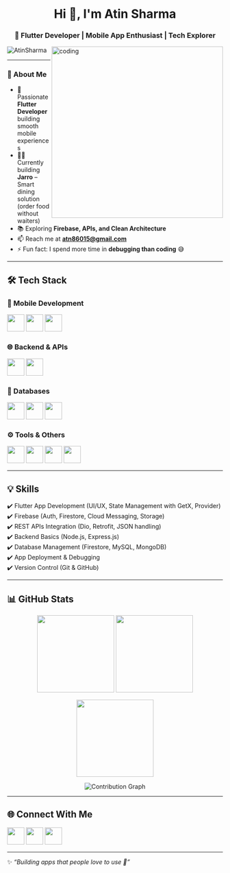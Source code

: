<h1 align="center">Hi 👋, I'm Atin Sharma</h1>
<h3 align="center">💙 Flutter Developer | Mobile App Enthusiast | Tech Explorer</h3>

<img align="right" alt="coding" width="400" src="https://user-images.githubusercontent.com/55389276/140866485-8fb1c876-9a8f-4d6a-98dc-08c4981eaf70.gif">

<p align="left">
  <img src="https://komarev.com/ghpvc/?username=AtinSharma&label=Profile%20views&color=blueviolet&style=flat" alt="AtinSharma" /> 
</p>

---

### 🌟 About Me  
- 🚀 Passionate **Flutter Developer** building smooth mobile experiences  
- 👨‍💻 Currently building **Jarro** – Smart dining solution (order food without waiters)  
- 📚 Exploring **Firebase, APIs, and Clean Architecture**  
- 📫 Reach me at **atn86015@gmail.com**  
- ⚡ Fun fact: I spend more time in **debugging than coding** 😅  

---


## 🛠️ Tech Stack  

### 📱 Mobile Development  
<p>
  <a href="https://dart.dev/"><img src="https://skillicons.dev/icons?i=dart" height="40" /></a>
  <a href="https://flutter.dev/"><img src="https://skillicons.dev/icons?i=flutter" height="40" /></a>
  <a href="https://firebase.google.com/"><img src="https://skillicons.dev/icons?i=firebase" height="40" /></a>
</p>

### 🌐 Backend & APIs  
<p>
  <a href="https://nodejs.org/"><img src="https://skillicons.dev/icons?i=nodejs" height="40" /></a>
  <a href="https://expressjs.com/"><img src="https://skillicons.dev/icons?i=express" height="40" /></a>
</p>

### 💾 Databases  
<p>
  <a href="https://firebase.google.com/"><img src="https://skillicons.dev/icons?i=firebase" height="40" /></a>
  <a href="https://www.mongodb.com/"><img src="https://skillicons.dev/icons?i=mongodb" height="40" /></a>
  <a href="https://www.mysql.com/"><img src="https://skillicons.dev/icons?i=mysql" height="40" /></a>
</p>

### ⚙️ Tools & Others  
<p>
  <a href="https://git-scm.com/"><img src="https://skillicons.dev/icons?i=git" height="40" /></a>
  <a href="https://github.com/"><img src="https://skillicons.dev/icons?i=github" height="40" /></a>
  <a href="https://www.postman.com/"><img src="https://skillicons.dev/icons?i=postman" height="40" /></a>
  <a href="https://www.kernel.org/"><img src="https://skillicons.dev/icons?i=linux" height="40" /></a>
</p>


---

## 💡 Skills  
✔️ Flutter App Development (UI/UX, State Management with GetX, Provider)  
✔️ Firebase (Auth, Firestore, Cloud Messaging, Storage)  
✔️ REST APIs Integration (Dio, Retrofit, JSON handling)  
✔️ Backend Basics (Node.js, Express.js)  
✔️ Database Management (Firestore, MySQL, MongoDB)  
✔️ App Deployment & Debugging  
✔️ Version Control (Git & GitHub)  

---

## 📊 GitHub Stats  

<p align="center">
  <img src="https://github-readme-stats.vercel.app/api?username=AtinSharma&show_icons=true&theme=radical" height="180" />
  <img src="https://github-readme-stats.vercel.app/api/top-langs/?username=AtinSharma&layout=compact&theme=radical" height="180" />
</p>

<p align="center">
  <img src="https://github-readme-streak-stats.herokuapp.com?user=AtinSharma&theme=radical" height="180" />
</p>

<p align="center">
  <img src="https://github-readme-activity-graph.vercel.app/graph?username=AtinSharma&theme=radical" alt="Contribution Graph" />
</p>

---

## 🌐 Connect With Me  
<p>
  <a href="https://linkedin.com/in/atin-sharma-579a10295"><img src="https://skillicons.dev/icons?i=linkedin" height="40" width="40"/></a>
  <a href="https://instagram.com/itsatin_"><img src="https://skillicons.dev/icons?i=instagram" height="40" width="40"/></a>
  <a href="mailto:atn86015@gmail.com"><img src="https://skillicons.dev/icons?i=gmail" height="40" width="40"/></a>
</p>

---

✨ _“Building apps that people love to use 💙”_

